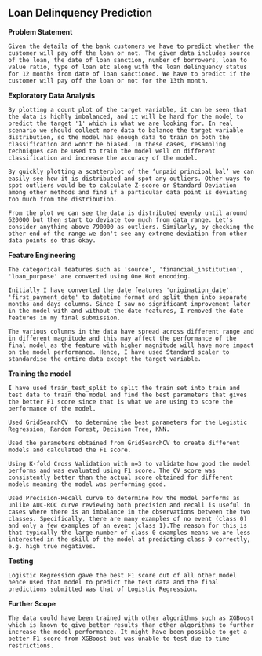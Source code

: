 ## Loan Delinquency Prediction

**Problem Statement**

	Given the details of the bank customers we have to predict whether the customer will pay off the loan or not. The given data includes source of the loan, the date of loan sanction, number of borrowers, loan to value ratio, type of loan etc along with the loan delinquency status for 12 months from date of loan sanctioned. We have to predict if the customer will pay off the loan or not for the 13th month.

**Exploratory Data Analysis**	

	By plotting a count plot of the target variable, it can be seen that the data is highly imbalanced, and it will be hard for the model to predict the target '1' which is what we are looking for. In real scenario we should collect more data to balance the target variable distribution, so the model has enough data to train on both the classification and won't be biased. In these cases, resampling techniques can be used to train the model well on different classification and increase the accuracy of the model.
	
	By quickly plotting a scatterplot of the ‘unpaid_principal_bal’ we can easily see how it is distributed and spot any outliers. Other ways to spot outliers would be to calculate Z-score or Standard Deviation among other methods and find if a particular data point is deviating too much from the distribution.

	From the plot we can see the data is distributed evenly until around 620000 but then start to deviate too much from data range. Let's consider anything above 790000 as outliers. Similarly, by checking the other end of the range we don't see any extreme deviation from other data points so this okay.

**Feature Engineering**

	The categorical features such as 'source', 'financial_institution', 'loan_purpose' are converted using One Hot encoding.
  
	Initially I have converted the date features 'origination_date', 'first_payment_date' to datetime format and split them into separate months and days columns. Since I saw no significant improvement later in the model with and without the date features, I removed the date features in my final submission.
  
	The various columns in the data have spread across different range and in different magnitude and this may affect the performance of the final model as the feature with higher magnitude will have more impact on the model performance. Hence, I have used Standard scaler to standardise the entire data except the target variable.
  
**Training the model**

	I have used train_test_split to split the train set into train and test data to train the model and find the best parameters that gives the better F1 score since that is what we are using to score the performance of the model.
  
	Used GridSearchCV  to determine the best parameters for the Logistic Regression, Random Forest, Decision Tree, KNN.
  
	Used the parameters obtained from GridSearchCV to create different models and calculated the F1 score.
  
	Using K-fold Cross Validation with n=3 to validate how good the model performs and was evaluated using F1 score. The CV score was consistently better than the actual score obtained for different models meaning the model was performing good.
  
 	Used Precision-Recall curve to determine how the model performs as unlike AUC-ROC curve reviewing both precision and recall is useful in cases where there is an imbalance in the observations between the two classes. Specifically, there are many examples of no event (class 0) and only a few examples of an event (class 1).The reason for this is that typically the large number of class 0 examples means we are less interested in the skill of the model at predicting class 0 correctly, e.g. high true negatives.

**Testing**

	Logistic Regression gave the best F1 score out of all other model hence used that model to predict the test data and the final predictions submitted was that of Logistic Regression.
  
**Further Scope**

	The data could have been trained with other algorithms such as XGBoost which is known to give better results than other algorithms to further increase the model performance. It might have been possible to get a better F1 score from XGBoost but was unable to test due to time restrictions.

